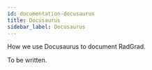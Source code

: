 ```yaml
---
id: documentation-docusaurus
title: Docusaurus
sidebar_label: Docusaurus
---
```


How we use Docusaurus to document RadGrad. 

To be written.
